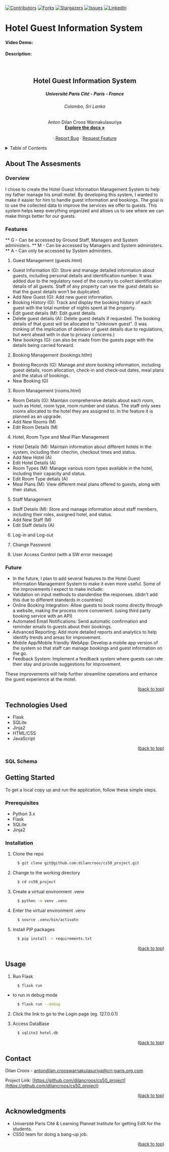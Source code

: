 [![Contributors][contributors-shield]][contributors-url]
[![Forks][forks-shield]][forks-url]
[![Stargazers][stars-shield]][stars-url]
[![Issues][issues-shield]][issues-url]
[![LinkedIn][linkedin-shield]][linkedin-url1]

<!-- PROJECT LOGO -->
# Hotel Guest Information System
#### Video Demo:  <URL HERE>
#### Description:
<br />
<div align="center">
  <h2 align="center">Hotel Guest Information System</h2>
  <h5 align="center">Université Paris Cité - Paris - France</h5>
  <h6 aligh="center">Colombo, Sri Lanka</h6>

  <p align="center">
    Anton Dilan Croos Warnakulasuriya
    <br />
    <a href="https://github.com/dilancroos/cs50_project"><strong>Explore the docs »</strong></a>
    <br />
    <br />
    ·
    <a href="https://github.com/dilancroos/cs50_project/issues">Report Bug</a>
    ·
    <a href="https://github.com/dilancroos/cs50_project/issues">Request Feature</a>
  </p>
</div>

<!-- TABLE OF CONTENTS -->
<details>
  <summary>Table of Contents</summary>
  <ol>
    <li>
      <a href="#about-the-assesments">About The Project</a>
      <ul>
        <li>
          <a href="#overview">Overview</a>
        </li>
        <li>
          <a href="#features">Features</a>
        </li>
        <li>
          <a href="#future">Future</a>
        </li>
      </ul>
    </li>
    <li>
      <a href="#technologies-used">Technology Used</a>
    </li>
    <li>
      <a href="#getting-started">Getting Started</a>
      <ul>
        <li>
          <a href="#prerequisites">Prerequisites</a>
        </li>
        <li>
          <a href="#installation">Installation</a>
        </li>
      </ul>
    </li>
    <li>
      <a href="#usage">Usage</a>
    </li>
    <li>
      <a href="#contact">Contact</a>
    </li>
    <li>
      <a href="#acknowledgments">Acknowledgments</a>
    </li>
  </ol>
</details>

<!-- ABOUT THE PROJECT -->

## About The Assesments

### Overview

I chose to create the Hotel Guest Information Management System to help my father manage his small motel. By developing this system, I wanted to make it easier for him to handle guest information and bookings. The goal is to use the collected data to improve the services we offer to guests. This system helps keep everything organized and allows us to see where we can make things better for our guests.

### Features
** G - Can be accessed by Ground Staff, Managers and System administers.
** M - Can be accessed by Managers and System administers.
** A - Can only be accessed by System adminiters.

1. Guest Management (guests.html)
- Guest Information (G): Store and manage detailed information about guests, including personal details and identification number. It was added due to the regulatory need of the country to collect identification details of all guests. Staff of any property can see the guest details so that the guest details won't be duplicated.
- Add New Guest (G): Add new guest information.
- Booking History (G): Track and display the booking history of each guest with the total number of nights spent at the property.
- Edit guest details (M): Edit guest details.
- Delete guest details (A): Delete guest details if requested. The booking details of that guest will be allocated to "Unknown guest". (I was thinking of the implication of deletion of guest details due to regulations, but went ahead with in due to privacy concerns.)
- New bookings (G): can also be made from the guests page with the details being carried forward.

2. Booking Management (bookings.htlm)
- Booking Records (G): Manage and store booking information, including guest details, room allocation, check-in and check-out dates, meal plans and the status of bookings.
- New Booking (G)

3. Room Management (rooms.html)
- Room Details (G): Maintain comprehensive details about each room, such as Hotel, room type, room number and status. The staff only sees rooms allocated to the hotel they are assigned to. In the feature it is planned as an upgrade.
- Add New Rooms (M)
- Edit Room Details (M)

4. Hotel, Room Type and Meal Plan Management
- Hotel Details (M): Maintain information about different hotels in the system, including their chechin, checkout times and status.
- Add New Hotel (A)
- Edit Hotel Details (A)
- Room Types (M): Manage various room types available in the hotel, including their capacity and status.
- Edit Room Type detials (A)
- Meal Plans (M): View different meal plans offered to guests, along with their status.

5. Staff Management
- Staff Details (M): Store and manage information about staff members, including their roles, assigned hotel, and status.
- Add New Staff (M)
- Edit Staff details (A)

6. Log-in and Log-out

7. Change Password

8. User Access Control (with a SW error message)

### Future

- In the future, I plan to add several features to the Hotel Guest Information Management System to make it even more useful. Some of the improvements I expect to make include:
- Validation on input methods to standerdise the responses. (didn't add this due to different standards in countries)
- Online Booking Integration: Allow guests to book rooms directly through a website, making the process more convenient. (using third party booking service with an API)
- Automated Email Notifications: Send automatic confirmation and reminder emails to guests about their bookings.
- Advanced Reporting: Add more detailed reports and analytics to help identify trends and areas for improvement.
- Mobile App/Mobile friendly WebApp: Develop a mobile app version of the system so that staff can manage bookings and guest information on the go.
- Feedback System: Implement a feedback system where guests can rate their stay and provide suggestions for improvement.

These improvements will help further streamline operations and enhance the guest experience at the motel.

<p align="right">(<a href="#readme-top">back to top</a>)</p>

## Technologies Used

- Flask
- SQLite
- Jinja2
- HTML/CSS
- JavaScript

<p align="right">(<a href="#readme-top">back to top</a>)</p>

### SQL Schema

<!-- Add image -->


<!-- GETTING STARTED -->

## Getting Started

To get a local copy up and run the application, follow these simple steps.

### Prerequisites

- Python 3.x
- Flask
- SQLite
- Jinja2

### Installation

1. Clone the repo

    ```sh
      $ git clone git@github.com:dilancroos/cs50_project.git
    ```

2. Change to the working directory

    ```sh
      $ cd cs50_project
    ```

3. Create a virtual environment .venv

    ```sh
      $ python -m venv .venv
    ```

4. Enter the virtual environment .venv

    ```sh
      $ source .venv/bin/activate
    ```

5. Install PIP packages

    ```sh
      $ pip install -r requirements.txt
    ```

<p align="right">(<a href="#readme-top">back to top</a>)</p>

<!-- USAGE EXAMPLES -->

## Usage

1. Run Flask

    ```sh
      $ flask run
    ```
  * to run in debug mode

      ```sh
        $ flask run --debug
      ```

2. Click the link to go to the Login page (eg. 127.0.0.1)

3. Access DataBase

    ```sh
      $ sqlite3 hotel.db
    ```



<p align="right">(<a href="#readme-top">back to top</a>)</p>

<!-- CONTACT -->

## Contact

Dilan Croos - antondilan.crooswarnakulasuriya@cri-paris.org.com

Project Link: [https://github.com/dilancroos/cs50_project](https://github.com/dilancroos/cs50_project)

<p align="right">(<a href="#readme-top">back to top</a>)</p>

<!-- ACKNOWLEDGMENTS -->

## Acknowledgments

- Université Paris Cité & Learning Plannet Institute for getting EdX for the students.
- CS50 team for doing a bang-up job.

<p align="right">(<a href="#readme-top">back to top</a>)</p>

<!-- MARKDOWN LINKS & IMAGES -->
<!-- https://www.markdownguide.org/basic-syntax/#reference-style-links -->

[contributors-shield]: https://img.shields.io/github/contributors/dilancroos/cs50_project.svg?style=for-the-badge
[contributors-url]: https://github.com/dilancroos/cs50_project/graphs/contributors
[forks-shield]: https://img.shields.io/github/forks/dilancroos/cs50_project.svg?style=for-the-badge
[forks-url]: https://github.com/dilancroos/cs50_project/network/members
[stars-shield]: https://img.shields.io/github/stars/dilancroos/cs50_project.svg?style=for-the-badge
[stars-url]: https://github.com/dilancroos/cs50_project/stargazers
[issues-shield]: https://img.shields.io/github/issues/dilancroos/cs50_project.svg?style=for-the-badge
[issues-url]: https://github.com/dilancroos/cs50_project/issues
[license-shield]: https://img.shields.io/github/license/dilancroos/cs50_project.svg?style=for-the-badge
[license-url]: https://github.com/dilancroos/cs50_project/blob/master/LICENSE.txt
[linkedin-shield]: https://img.shields.io/badge/-LinkedIn-black.svg?style=for-the-badge&logo=linkedin&colorB=555
[linkedin-url1]: https://linkedin.com/in/antondilancrooswarnakulasuriya
[product-screenshot]: images/screenshot.png
[Next.js]: https://img.shields.io/badge/next.js-000000?style=for-the-badge&logo=nextdotjs&logoColor=white
[Next-url]: https://nextjs.org/
[React.js]: https://img.shields.io/badge/React-20232A?style=for-the-badge&logo=react&logoColor=61DAFB
[React-url]: https://reactjs.org/
[Vue.js]: https://img.shields.io/badge/Vue.js-35495E?style=for-the-badge&logo=vuedotjs&logoColor=4FC08D
[Vue-url]: https://vuejs.org/
[Angular.io]: https://img.shields.io/badge/Angular-DD0031?style=for-the-badge&logo=angular&logoColor=white
[Angular-url]: https://angular.io/
[Svelte.dev]: https://img.shields.io/badge/Svelte-4A4A55?style=for-the-badge&logo=svelte&logoColor=FF3E00
[Svelte-url]: https://svelte.dev/
[Laravel.com]: https://img.shields.io/badge/Laravel-FF2D20?style=for-the-badge&logo=laravel&logoColor=white
[Laravel-url]: https://laravel.com
[Bootstrap.com]: https://img.shields.io/badge/Bootstrap-563D7C?style=for-the-badge&logo=bootstrap&logoColor=white
[Bootstrap-url]: https://getbootstrap.com
[JQuery.com]: https://img.shields.io/badge/jQuery-0769AD?style=for-the-badge&logo=jquery&logoColor=white
[JQuery-url]: https://jquery.com
